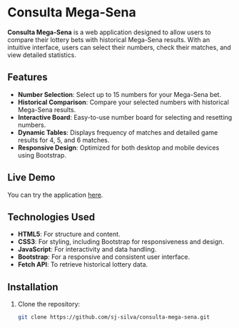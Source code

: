 # Consulta Mega-Sena

**Consulta Mega-Sena** is a web application designed to allow users to compare their lottery bets with historical Mega-Sena results. With an intuitive interface, users can select their numbers, check their matches, and view detailed statistics.

## Features

- **Number Selection**: Select up to 15 numbers for your Mega-Sena bet.
- **Historical Comparison**: Compare your selected numbers with historical Mega-Sena results.
- **Interactive Board**: Easy-to-use number board for selecting and resetting numbers.
- **Dynamic Tables**: Displays frequency of matches and detailed game results for 4, 5, and 6 matches.
- **Responsive Design**: Optimized for both desktop and mobile devices using Bootstrap.

## Live Demo

You can try the application [here](https://sj-silva.github.io/mega-sena-consulta/).

## Technologies Used

- **HTML5**: For structure and content.
- **CSS3**: For styling, including Bootstrap for responsiveness and design.
- **JavaScript**: For interactivity and data handling.
- **Bootstrap**: For a responsive and consistent user interface.
- **Fetch API**: To retrieve historical lottery data.

## Installation

1. Clone the repository:
   ```bash
   git clone https://github.com/sj-silva/consulta-mega-sena.git
   ```

